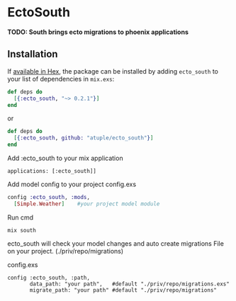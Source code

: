 # EctoSouth

**TODO: South brings ecto migrations to phoenix applications**

## Installation

If [available in Hex](https://hex.pm/docs/publish), the package can be installed
by adding `ecto_south` to your list of dependencies in `mix.exs`:

```elixir
def deps do
  [{:ecto_south, "~> 0.2.1"}]
end
```
or

```elixir
def deps do
  [{:ecto_south, github: "atuple/ecto_south"}]
end
```

Add :ecto_south to your mix application
```
applications: [:ecto_south]]
```
Add model config to your project config.exs

```elixir
config :ecto_south, :mods,
  [Simple.Weather]    #your project model module
```

Run cmd
```
mix south
```
ecto_south will check your model changes and auto create migrations File on your project. (./priv/repo/migrations)


config.exs
```
config :ecto_south, :path,
       data_path: "your path",   #default "./priv/repo/migrations.exs"
       migrate_path: "your path" #default "./priv/repo/migrations"
```
